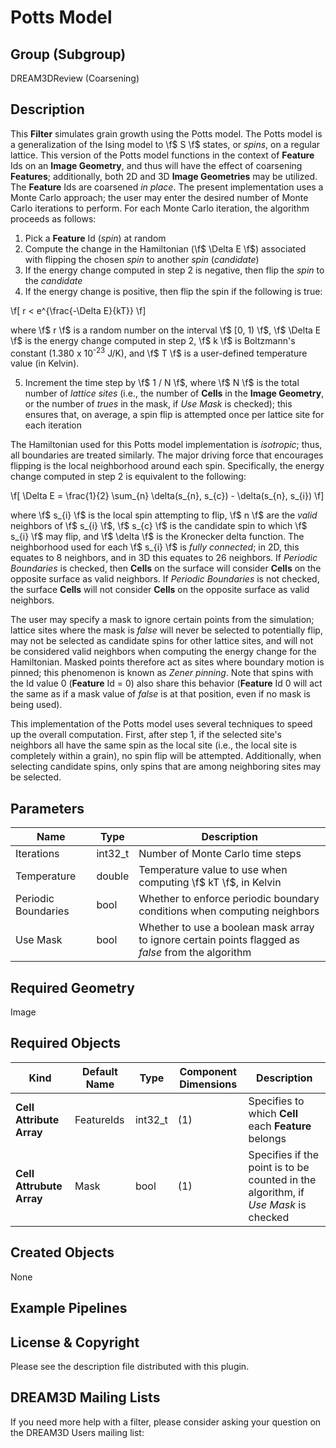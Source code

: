 # Potts Model #

## Group (Subgroup) ##


DREAM3DReview (Coarsening)

## Description ##

This **Filter** simulates grain growth using the Potts model.  The Potts model is a generalization of the Ising model to \f$ S \f$ states, or _spins_, on a regular lattice.  This version of the Potts model functions in the context of **Feature** Ids on an **Image Geometry**, and thus will have the effect of coarsening **Features**; additionally, both 2D and 3D **Image Geometries** may be utilized.  The **Feature** Ids are coarsened _in place_.  The present implementation uses a Monte Carlo approach; the user may enter the desired number of Monte Carlo iterations to perform.  For each Monte Carlo iteration, the algorithm proceeds as follows:

1. Pick a **Feature** Id (_spin_) at random
2. Compute the change in the Hamiltonian (\f$ \Delta E \f$) associated with flipping the chosen _spin_ to another _spin_ (_candidate_)
3. If the energy change computed in step 2 is negative, then flip the _spin_ to the _candidate_
4. If the energy change is positive, then flip the spin if the following is true:

\f[ r < e^{\frac{-\Delta E}{kT}} \f]  
  
  where \f$ r \f$ is a random number on the interval \f$ [0, 1) \f$, \f$ \Delta E \f$ is the energy change computed in step 2, \f$ k \f$ is Boltzmann's constant (1.380 x 10<sup>-23</sup> J/K), and \f$ T \f$ is a user-defined temperature value (in Kelvin).
  
5. Increment the time step by \f$ 1 / N \f$, where \f$ N \f$ is the total number of _lattice sites_ (i.e., the number of **Cells** in the **Image Geometry**, or the number of _trues_ in the mask, if _Use Mask_ is checked); this ensures that, on average, a spin flip is attempted once per lattice site for each iteration

The Hamiltonian used for this Potts model implementation is _isotropic_; thus, all boundaries are treated similarly.  The major driving force that encourages flipping is the local neighborhood around each spin.  Specifically, the energy change computed in step 2 is equivalent to the following:

\f[ \Delta E = \frac{1}{2} \sum_{n} \delta(s_{n}, s_{c}) - \delta(s_{n}, s_{i})  \f]

where \f$ s_{i} \f$ is the local spin attempting to flip, \f$ n \f$ are the _valid_ neighbors of \f$ s_{i} \f$, \f$ s_{c} \f$ is the candidate spin to which \f$ s_{i} \f$ may flip, and \f$ \delta \f$ is the Kronecker delta function.  The neighborhood used for each \f$ s_{i} \f$ is _fully connected_; in 2D, this equates to 8 neighbors, and in 3D this equates to 26 neighbors.  If _Periodic Boundaries_ is checked, then **Cells** on the surface will consider **Cells** on the opposite surface as valid neighbors.  If _Periodic Boundaries_ is not checked, the surface **Cells** will not consider **Cells** on the opposite surface as valid neighbors.

The user may specify a mask to ignore certain points from the simulation; lattice sites where the mask is _false_ will never be selected to potentially flip, may not be selected as candidate spins for other lattice sites, and will not be considered valid neighbors when computing the energy change for the Hamiltonian.  Masked points therefore act as sites where boundary motion is pinned; this phenomenon is known as _Zener pinning_.  Note that spins with the Id value 0 (**Feature** Id = 0) also share this behavior (**Feature** Id 0 will act the same as if a mask value of _false_ is at that position, even if no mask is being used).

This implementation of the Potts model uses several techniques to speed up the overall computation.  First, after step 1, if the selected site's neighbors all have the same spin as the local site (i.e., the local site is completely within a grain), no spin flip will be attempted.  Additionally, when selecting candidate spins, only spins that are among neighboring sites may be selected.  

## Parameters ##

| Name | Type | Description |
|------|------|------|
| Iterations | int32_t | Number of Monte Carlo time steps |
| Temperature | double | Temperature value to use when computing \f$ kT \f$, in Kelvin |
| Periodic Boundaries | bool | Whether to enforce periodic boundary conditions when computing neighbors |
| Use Mask | bool | Whether to use a boolean mask array to ignore certain points flagged as _false_ from the algorithm |

## Required Geometry ##

Image

## Required Objects ##

| Kind | Default Name | Type | Component Dimensions | Description |
|------|--------------|-------------|---------|-----|
| **Cell Attribute Array** | FeatureIds | int32_t | (1) | Specifies to which **Cell** each **Feature** belongs |
| **Cell Attrubute Array** | Mask | bool | (1) | Specifies if the point is to be counted in the algorithm, if _Use Mask_ is checked |

## Created Objects ##

None

## Example Pipelines ##



## License & Copyright ##

Please see the description file distributed with this plugin.

## DREAM3D Mailing Lists ##

If you need more help with a filter, please consider asking your question on the DREAM3D Users mailing list:

